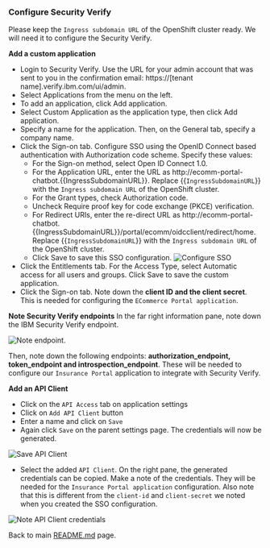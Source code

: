 ### Configure Security Verify

Please keep the `Ingress subdomain URL` of the OpenShift cluster ready. We will need it to configure the Security Verify.

**Add a custom application**
- Login to Security Verify. Use the URL for your admin account that was sent to you in the confirmation email: https://[tenant name].verify.ibm.com/ui/admin.
- Select Applications from the menu on the left.
- To add an application, click Add application.
- Select Custom Application as the application type, then click Add application.
- Specify a name for the application. Then, on the General tab, specify a company name.
- Click the Sign-on tab. Configure SSO using the OpenID Connect based authentication with Authorization code scheme. Specify these values:
  - For the Sign-on method, select Open ID Connect 1.0.
  - For the Application URL, enter the URL as http://ecomm-portal-chatbot.{{IngressSubdomainURL}}. Replace {{`IngressSubdomainURL`}} with the `Ingress subdomain URL` of the OpenShift cluster. 
  - For the Grant types, check Authorization code.
  - Uncheck Require proof key for code exchange (PKCE) verification.
  - For Redirect URIs, enter the re-direct URL as http://ecomm-portal-chatbot.{{IngressSubdomainURL}}/portal/ecomm/oidcclient/redirect/home. Replace {{`IngressSubdomainURL`}} with the `Ingress subdomain URL` of the OpenShift cluster.
  - Click Save to save this SSO configuration.
![Configure SSO](./images/configure-sso.png)
- Click the Entitlements tab. For the Access Type, select Automatic access for all users and groups. Click Save to save the custom application.
- Click the Sign-on tab. Note down the **client ID and the client secret**. This is needed for configuring the `ECommerce Portal application`.

**Note Security Verify endpoints**
In the far right information pane, note down the IBM Security Verify endpoint.

![Note endpoint](./images/note-endpoint.png).

Then, note down the following endpoints: **authorization_endpoint, token_endpoint and introspection_endpoint**. These will be needed to configure our `Insurance Portal` application to integrate with Security Verify.

**Add an API Client**
- Click on the `API Access` tab on application settings
- Click on `Add API Client` button
- Enter a name and click on `Save`
- Again click `Save` on the parent settings page. The credentials will now be generated.

![Save API Client](./images/save-api-client.png)
- Select the added `API Client`. On the right pane, the generated credentials can be copied. Make a note of the credentials. They will be needed for the `Insurance Portal application` configuration. Also note that this is different from the `client-id` and `client-secret` we noted when you created the SSO configuration. 

![Note API Client credentials](./images/note-api-client-credentials.png)

Back to main [README.md](README.md#3-configure-security-verify) page.
